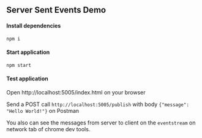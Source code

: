 ## Server Sent Events Demo

#### Install dependencies
`npm i`

#### Start application
`npm start`

#### Test application

Open http://localhost:5005/index.html on your browser

Send a POST call `http://localhost:5005/publish` with body `{"message": "Hello World!"}` on Postman

You also can see the messages from server to client on the `eventstream` on network tab of chrome dev tools.
